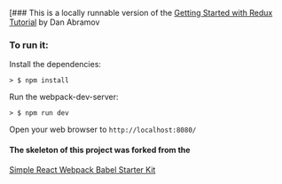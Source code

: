 [### This is a locally runnable version of the [Getting Started with Redux Tutorial](https://egghead.io/series/getting-started-with-redux) by Dan Abramov

### To run it:

Install the dependencies:

```
> $ npm install
```

Run the webpack-dev-server: 

```
> $ npm run dev
```

Open your web browser to `http://localhost:8080/`

#### The skeleton of this project was forked from the 
[Simple React Webpack Babel Starter Kit](https://github.com/alicoding/react-webpack-babel)

